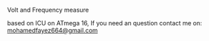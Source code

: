 Volt and Frequency measure 

based on ICU on ATmega 16, If you need an question 
            contact me on: mohamedfayez664@gmail.com